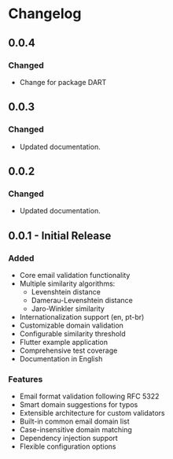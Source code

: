# Changelog

## 0.0.4
### Changed
- Change for package DART

## 0.0.3

### Changed
- Updated documentation.

## 0.0.2

### Changed
- Updated documentation.

## 0.0.1 - Initial Release

### Added
- Core email validation functionality
- Multiple similarity algorithms:
  - Levenshtein distance
  - Damerau-Levenshtein distance
  - Jaro-Winkler similarity
- Internationalization support (en, pt-br)
- Customizable domain validation
- Configurable similarity threshold
- Flutter example application
- Comprehensive test coverage
- Documentation in English

### Features
- Email format validation following RFC 5322
- Smart domain suggestions for typos
- Extensible architecture for custom validators
- Built-in common email domain list
- Case-insensitive domain matching
- Dependency injection support
- Flexible configuration options
